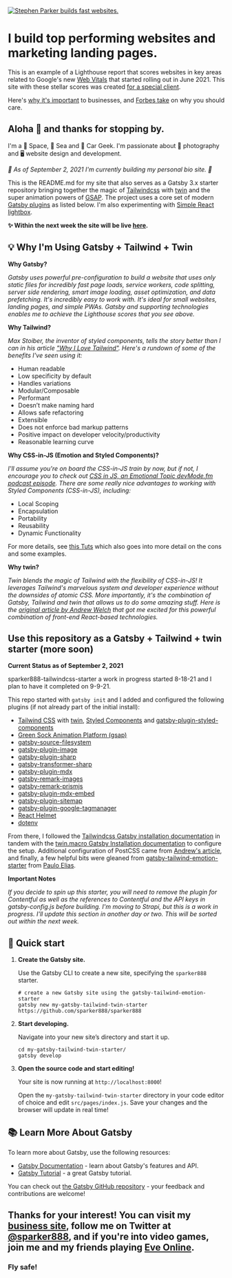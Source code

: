 [![Stephen Parker builds fast websites.](https://res.cloudinary.com/gravital-digital/image/upload/v1629435211/lighthouse-performance_szftjp.png)](https://www.linkedin.com/in/sparker888/)

# I build top performing websites and marketing landing pages.

This is an example of a Lighthouse report that scores websites in key areas related to Google's new [Web Vitals](https://support.google.com/webmasters/answer/9205520?hl=en) that started rolling out in June 2021. This site with these stellar scores was created [for a special client](https://www.benevolentseniorservices.com).

Here's [why it's important](https://gravitaldigital.com/blog/googles-biggest-algorithm-change-goes-live-in-june/) to businesses, and [Forbes take](https://www.forbes.com/sites/forbesagencycouncil/2021/07/08/what-are-googles-new-core-web-vitals--why-should-your-business-care-about-them/?sh=5f8fc4f85989) on why you should care.

## Aloha 🤙 and thanks for stopping by.

I'm a 🚀 Space, 🐬 Sea and 🚗 Car Geek. I'm passionate about 📸 photography and 🖥️ website design and development.

*🚧 As of September 2, 2021 I'm currently building my personal bio site. 🚧*

This is the README.md for my site that also serves as a Gatsby 3.x starter repository bringing together the magic of [Tailwindcss](https://tailwindcss.com/) with [twin](https://github.com/ben-rogerson/twin.macro) and the super animation powers of [GSAP](https://greensock.com/). The project uses a core set of modern [Gatsby plugins](https://www.gatsbyjs.com/plugins) as listed below. I'm also experimenting with [Simple React lightbox](https://simple-react-lightbox.dev/).

**✨ Within the next week the site will be live [here](https://sparker888tailwindstarter.gatsbyjs.io/).**

## 💡 Why I'm Using Gatsby + Tailwind + Twin

**Why Gatsby?**

*Gatsby uses powerful pre-configuration to build a website that uses only static files for incredibly fast page loads, service workers, code splitting, server side rendering, smart image loading, asset optimization, and data prefetching. It's incredibly easy to work with. It's ideal for small websites, landing pages, and simple PWAs. Gatsby and supporting technologies enables me to achieve the Lighthouse scores that you see above.*

**Why Tailwind?**

*Max Stoiber, the inventor of styled components, tells the story better than I can in his article ["Why I Love Tailwind"](https://mxstbr.com/thoughts/tailwind/). Here's a rundown of some of the benefits I've seen using it:*

* Human readable
* Low specificity by default
* Handles variations
* Modular/Composable
* Performant
* Doesn’t make naming hard
* Allows safe refactoring
* Extensible
* Does not enforce bad markup patterns
* Positive impact on developer velocity/productivity
* Reasonable learning curve

**Why CSS-in-JS (Emotion and Styled Components)?**

*I'll assume you're on board the CSS-in-JS train by now, but if not, I encourage you to check out [CSS in JS, an Emotional Topic devMode.fm podcast episode](https://devmode.fm/episodes/css-in-js-an-emotional-topic). There are some really nice advantages to working with Styled Components (CSS-in-JS), including:*

* Local Scoping
* Encapsulation
* Portability
* Reusability
* Dynamic Functionality

For more details, see [this Tuts](https://webdesign.tutsplus.com/articles/an-introduction-to-css-in-js-examples-pros-and-cons--cms-33574) which also goes into more detail on the cons and some examples.

**Why twin?**

*Twin blends the magic of Tailwind with the flexibility of CSS-in-JS! It leverages Tailwind's marvelous system and developer experience without the downsides of atomic CSS. More importantly, it's the combination of Gatsby, Tailwind and twin that allows us to do some amazing stuff. Here is the [original article by Andrew Welch](https://nystudio107.com/blog/using-tailwind-css-with-gatsby-react-emotion-styled-components) that got me excited for this powerful combination of front-end React-based technologies.*

## Use this repository as a Gatsby + Tailwind + twin starter (more soon)

**Current Status as of September 2, 2021** 

sparker888-tailwindcss-starter a work in progress started 8-18-21 and I plan to have it completed on 9-9-21.

This repo started with `gatsby init` and I added and configured the following plugins (if not already part of the initial install):

- [Tailwind CSS](https://tailwindcss.com/) with [twin](https://github.com/ben-rogerson/twin.examples/tree/master/gatsby-styled-components), [Styled Components](https://github.com/ben-rogerson/twin.examples/tree/master/gatsby-styled-components) and [gatsby-plugin-styled-components](https://www.gatsbyjs.com/plugins/gatsby-plugin-styled-components/)
- [Green Sock Animation Platform (gsap)](https://greensock.com/blog/learning/react/)
- [gatsby-source-filesystem](https://www.gatsbyjs.com/plugins/gatsby-source-filesystem)
- [gatsby-plugin-image](https://www.gatsbyjs.com/plugins/gatsby-plugin-image)
- [gatsby-plugin-sharp](https://www.gatsbyjs.com/plugins/gatsby-plugin-sharp)
- [gatsby-transformer-sharp](https://www.gatsbyjs.com/plugins/gatsby-transformer-shar)
- [gatsby-plugin-mdx](https://www.gatsbyjs.com/plugins/gatsby-plugin-mdx)
- [gatsby-remark-images](https://www.gatsbyjs.com/plugins/gatsby-remark-images/)
- [gatsby-remark-prismjs](https://www.gatsbyjs.com/plugins/gatsby-remark-prismjs/)
- [gatsby-plugin-mdx-embed](https://www.gatsbyjs.com/plugins/gatsby-plugin-mdx-embed/)
- [gatsby-plugin-sitemap](https://www.gatsbyjs.com/plugins/gatsby-plugin-sitemap)
- [gatsby-plugin-google-tagmanager](https://www.gatsbyjs.com/plugins/gatsby-plugin-google-tagmanager)
- [React Helmet](https://www.gatsbyjs.com/plugins/gatsby-plugin-react-helmet)
- [dotenv](https://www.npmjs.com/package/dotenv)

From there, I followed the [Tailwindcss Gatsby installation documentation](https://tailwindcss.com/docs/guides/gatsby) in tandem with the [twin.macro Gatsby Installation documentation](https://github.com/ben-rogerson/twin.examples/tree/master/gatsby-styled-components) to configure the setup. Additional configuration of PostCSS came from [Andrew's article](https://nystudio107.com/blog/using-tailwind-css-with-gatsby-react-emotion-styled-components), and finally, a few helpful bits were gleaned from [gatsby-tailwind-emotion-starter](https://github.com/pauloelias/gatsby-tailwind-emotion-starter) from [Paulo Elias](https://github.com/pauloelias).

**Important Notes**

*If you decide to spin up this starter, you will need to remove the plugin for Contentful as well as the references to Contentful and the API keys in gatsby-config.js before building. I'm moving to Strapi, but this is a work in progress. I'll update this section in another day or two. This will be sorted out within the next week.*

## 🚀 Quick start

1.  **Create the Gatsby site.**

    Use the Gatsby CLI to create a new site, specifying the `sparker888` starter.

    ```shell
    # create a new Gatsby site using the gatsby-tailwind-emotion-starter
    gatsby new my-gatsby-tailwind-twin-starter https://github.com/sparker888/sparker888
    ```

2.  **Start developing.**

    Navigate into your new site’s directory and start it up.

    ```shell
    cd my-gatsby-tailwind-twin-starter/
    gatsby develop
    ```

3.  **Open the source code and start editing!**

    Your site is now running at `http://localhost:8000`!

    Open the `my-gatsby-tailwind-twin-starter` directory in your code editor of choice and edit `src/pages/index.js`. Save your changes and the browser will update in real time!

## 📚 Learn More About Gatsby

To learn more about Gatsby, use the following resources:

- [Gatsby Documentation](https://www.gatsbyjs.com/docs/) - learn about Gatsby's features and API.
- [Gatsby Tutorial](https://www.gatsbyjs.com/tutorial/) - a great Gatsby tutorial.

You can check out [the Gatsby GitHub repository](https://github.com/gatsbyjs/gatsby) - your feedback and contributions are welcome!

## Thanks for your interest! You can visit my [business site](https://www.gravitaldigital.com), follow me on Twitter at [@sparker888](https://www.twitter.com/sparker888), and if you're into video games, join me and my friends playing [Eve Online](https://www.eveonline.com/signup?invc=bed0f5cf-ea4b-4c92-9128-b76165d69757).

### Fly safe!
